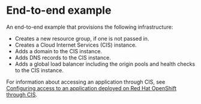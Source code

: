 # End-to-end example

An end-to-end example that provisions the following infrastructure:
- Creates a new resource group, if one is not passed in.
- Creates a Cloud Internet Services (CIS) instance.
- Adds a domain to the CIS instance.
- Adds DNS records to the CIS instance.
- Adds a global load balancer including the origin pools and health checks to the CIS instance.


For information about accessing an application through CIS, see [Configuring access to an application deployed on Red Hat OpenShift through CIS](./../../access-ocp-api-through-cis.md).
